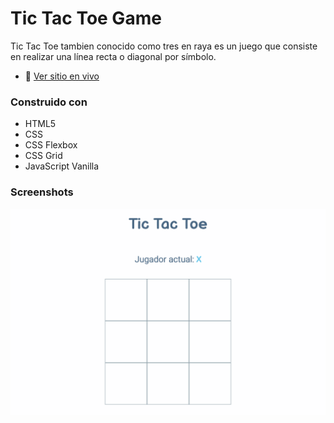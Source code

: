 # Tic Tac Toe Game

Tic Tac Toe tambien conocido como tres en raya es un juego que consiste en realizar una línea recta o diagonal por símbolo.

- 🔗 [Ver sitio en vivo](https://mafevito.github.io/tic-tac-toe-game/)

### Construido con

- HTML5
- CSS
- CSS Flexbox
- CSS Grid
- JavaScript Vanilla

### Screenshots

![Screenshot tic tac toe game](https://github.com/Mafevito/tic-tac-toe-game/blob/main/images/screenshot-tic-tac-toe-game.png?raw=true)